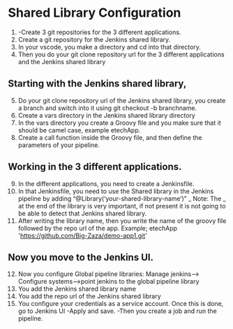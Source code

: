 # Shared Library Configuration 
1.  -Create 3 git repositories for the 3 different applications.
2.  Create a git repository for the Jenkins shared library.
3.  In your vscode, you make a directory and cd into that directory.
4.  Then you do your git clone repository url for the 3 different applications and the Jenkins shared library
## Starting with the Jenkins shared library, 
5.  Do your git clone repository url of the Jenkins shared library, you create a branch and switch into it using git checkout -b branchname.
6.  Create a vars directory in the Jenkins shared library directory
7.  In the vars directory you create a Groovy file and you make sure that it should be camel case, example etechApp.
8.  Create a call function inside the Groovy file, and then define the parameters of your pipeline.
## Working in the 3 different applications.
9.  In the different applications, you need to create a Jenkinsfile. 
10. In that Jenkinsfile, you need to use the Shared library in the Jenkins pipeline by adding “@Library(‘your-shared-library-name’)” _ 
    Note: The _ at the end of the library is very important, if not present it is not going to be able to detect that Jenkins shared library.
11. After writing the library name, then you write the name of the groovy file followed by the repo url of the app.
    Example; etechApp 'https://github.com/Big-Zaza/demo-app1.git'
## Now you move to the Jenkins UI.
12. Now you configure Global pipeline libraries: Manage jenkins--> Configure systems-->point jenkins to the global pipeline library 
13. You add the Jenkins shared library name
14. You add the repo url of the Jenkins shared library
15. You configure your credentials as a service account.
    Once this is done, go to Jenkins UI
    -Apply and save.
    -Then you create a job and run the pipeline.
